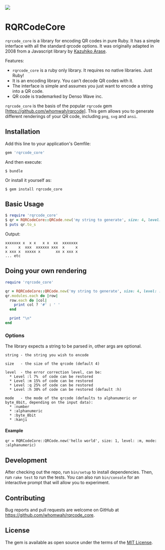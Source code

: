 ![](https://github.com/whomwah/rqrcode_core/workflows/rqrcode_core/badge.svg)

# RQRCodeCore

`rqrcode_core` is a library for encoding QR codes in pure Ruby. It has a simple interface with all the standard qrcode options. It was originally adapted in 2008 from a Javascript library by [Kazuhiko Arase](https://github.com/kazuhikoarase).

Features:

* `rqrcode_core` is a ruby only library. It requires no native libraries. Just Ruby!
* It is an encoding library. You can't decode QR codes with it.
* The interface is simple and assumes you just want to encode a string into a QR code.
* QR code is trademarked by Denso Wave inc.

`rqrcode_core` is the basis of the popular `rqrcode` gem [https://github.com/whomwah/rqrcode]. This gem allows you to generate different renderings of your QR code, including `png`, `svg` and `ansi`.

## Installation

Add this line to your application's Gemfile:

```ruby
gem 'rqrcode_core'
```

And then execute:

    $ bundle

Or install it yourself as:

    $ gem install rqrcode_core

## Basic Usage

```ruby
$ require 'rqrcode_core'
$ qr = RQRCodeCore::QRCode.new('my string to generate', size: 4, level: :h)
$ puts qr.to_s
```

Output:

```
xxxxxxx x  x x   x x  xx  xxxxxxx
x     x  xxx  xxxxxx xxx  x     x
x xxx x  xxxxx x       xx x xxx x
... etc
```

## Doing your own rendering

```ruby
require 'rqrcode_core'

qr = RQRCodeCore::QRCode.new('my string to generate', size: 4, level: :h)
qr.modules.each do |row|
  row.each do |col|
    print col ? '#' : ' '
  end

  print "\n"
end
```

### Options

The library expects a string to be parsed in, other args are optional.

```
string - the string you wish to encode

size   - the size of the qrcode (default 4)

level  - the error correction level, can be:
  * Level :l 7%  of code can be restored
  * Level :m 15% of code can be restored
  * Level :q 25% of code can be restored
  * Level :h 30% of code can be restored (default :h)

mode   - the mode of the qrcode (defaults to alphanumeric or byte_8bit, depending on the input data):
  * :number
  * :alphanumeric
  * :byte_8bit
  * :kanji
```

#### Example

```
qr = RQRCodeCore::QRCode.new('hello world', size: 1, level: :m, mode: :alphanumeric)
```

## Development

After checking out the repo, run `bin/setup` to install dependencies. Then, run `rake test` to run the tests. You can also run `bin/console` for an interactive prompt that will allow you to experiment.

## Contributing

Bug reports and pull requests are welcome on GitHub at https://github.com/whomwah/rqrcode_core.

## License

The gem is available as open source under the terms of the [MIT License](https://opensource.org/licenses/MIT).
